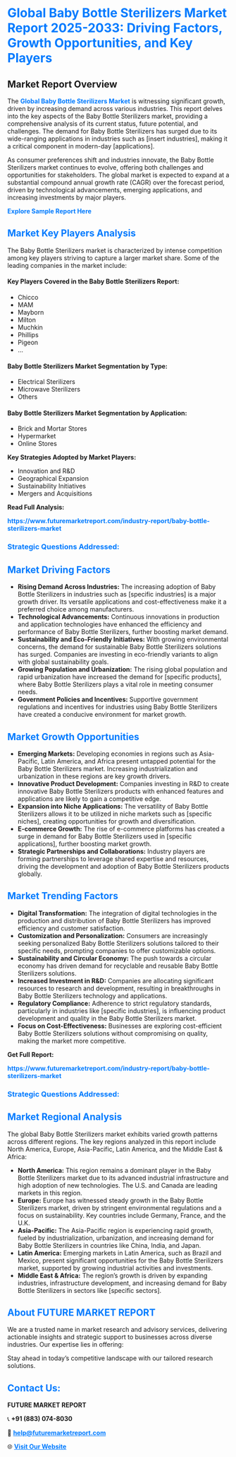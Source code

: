 <h1 style="color: #007BFF;">Global Baby Bottle Sterilizers Market Report 2025-2033: Driving Factors, Growth Opportunities, and Key Players</h1>

<section id="overview">
<h2>Market Report Overview</h2>
<p>The <a href="https://www.futuremarketreport.com/industry-report/baby-bottle-sterilizers-market" style="color: #007BFF; text-decoration: none;"><strong>Global Baby Bottle Sterilizers Market</strong></a> is witnessing significant growth, driven by increasing demand across various industries. This report delves into the key aspects of the Baby Bottle Sterilizers market, providing a comprehensive analysis of its current status, future potential, and challenges. The demand for Baby Bottle Sterilizers has surged due to its wide-ranging applications in industries such as [insert industries], making it a critical component in modern-day [applications].</p>
<p>As consumer preferences shift and industries innovate, the Baby Bottle Sterilizers market continues to evolve, offering both challenges and opportunities for stakeholders. The global market is expected to expand at a substantial compound annual growth rate (CAGR) over the forecast period, driven by technological advancements, emerging applications, and increasing investments by major players.</p>
</section>

<section id="overview">
<p><a href="https://www.futuremarketreport.com/request-sample/reportId=64142" style="color: #007BFF; text-decoration: none;"><strong>Explore Sample Report Here</strong></a></p>
</section>

<section id="key-players">
<h2 style="color: #007BFF;">Market Key Players Analysis</h2>
<p>The Baby Bottle Sterilizers market is characterized by intense competition among key players striving to capture a larger market share. Some of the leading companies in the market include:</p>
<h4>Key Players Covered in the Baby Bottle Sterilizers Report:</h4>
<ul><li>Chicco</li><li>MAM</li><li>Mayborn</li><li>Milton</li><li>Muchkin</li><li>Phillips</li><li>Pigeon</li><li>...</li></ul>
<h4>Baby Bottle Sterilizers Market Segmentation by Type:</h4>
<ul><li>Electrical Sterilizers</li><li>Microwave Sterilizers</li><li>Others</li></ul>

<h4>Baby Bottle Sterilizers Market Segmentation by Application:</h4>
<ul><li>Brick and Mortar Stores</li><li>Hypermarket</li><li>Online Stores</li></ul>
<p><strong>Key Strategies Adopted by Market Players:</strong></p>
<ul>
<li>Innovation and R&D</li>
<li>Geographical Expansion</li>
<li>Sustainability Initiatives</li>
<li>Mergers and Acquisitions</li>
</ul>
</section>

<section>
<p><strong>Read Full Analysis: </strong></p><a href="https://www.futuremarketreport.com/industry-report/baby-bottle-sterilizers-market" style="color: #007BFF; text-decoration: none;"><strong>https://www.futuremarketreport.com/industry-report/baby-bottle-sterilizers-market</strong></a>
<h3 style="color: #007BFF;">Strategic Questions Addressed:</h3>
</section>

<section id="driving-factors">
<h2 style="color: #007BFF;">Market Driving Factors</h2>
<ul>
<li><strong>Rising Demand Across Industries:</strong> The increasing adoption of Baby Bottle Sterilizers in industries such as [specific industries] is a major growth driver. Its versatile applications and cost-effectiveness make it a preferred choice among manufacturers.</li>
<li><strong>Technological Advancements:</strong> Continuous innovations in production and application technologies have enhanced the efficiency and performance of Baby Bottle Sterilizers, further boosting market demand.</li>
<li><strong>Sustainability and Eco-Friendly Initiatives:</strong> With growing environmental concerns, the demand for sustainable Baby Bottle Sterilizers solutions has surged. Companies are investing in eco-friendly variants to align with global sustainability goals.</li>
<li><strong>Growing Population and Urbanization:</strong> The rising global population and rapid urbanization have increased the demand for [specific products], where Baby Bottle Sterilizers plays a vital role in meeting consumer needs.</li>
<li><strong>Government Policies and Incentives:</strong> Supportive government regulations and incentives for industries using Baby Bottle Sterilizers have created a conducive environment for market growth.</li>
</ul>
</section>

<section id="growth-opportunities">
<h2 style="color: #007BFF;">Market Growth Opportunities</h2>
<ul>
<li><strong>Emerging Markets:</strong> Developing economies in regions such as Asia-Pacific, Latin America, and Africa present untapped potential for the Baby Bottle Sterilizers market. Increasing industrialization and urbanization in these regions are key growth drivers.</li>
<li><strong>Innovative Product Development:</strong> Companies investing in R&D to create innovative Baby Bottle Sterilizers products with enhanced features and applications are likely to gain a competitive edge.</li>
<li><strong>Expansion into Niche Applications:</strong> The versatility of Baby Bottle Sterilizers allows it to be utilized in niche markets such as [specific niches], creating opportunities for growth and diversification.</li>
<li><strong>E-commerce Growth:</strong> The rise of e-commerce platforms has created a surge in demand for Baby Bottle Sterilizers used in [specific applications], further boosting market growth.</li>
<li><strong>Strategic Partnerships and Collaborations:</strong> Industry players are forming partnerships to leverage shared expertise and resources, driving the development and adoption of Baby Bottle Sterilizers products globally.</li>
</ul>
</section>

<section id="trending-factors">
<h2 style="color: #007BFF;">Market Trending Factors</h2>
<ul>
<li><strong>Digital Transformation:</strong> The integration of digital technologies in the production and distribution of Baby Bottle Sterilizers has improved efficiency and customer satisfaction.</li>
<li><strong>Customization and Personalization:</strong> Consumers are increasingly seeking personalized Baby Bottle Sterilizers solutions tailored to their specific needs, prompting companies to offer customizable options.</li>
<li><strong>Sustainability and Circular Economy:</strong> The push towards a circular economy has driven demand for recyclable and reusable Baby Bottle Sterilizers solutions.</li>
<li><strong>Increased Investment in R&D:</strong> Companies are allocating significant resources to research and development, resulting in breakthroughs in Baby Bottle Sterilizers technology and applications.</li>
<li><strong>Regulatory Compliance:</strong> Adherence to strict regulatory standards, particularly in industries like [specific industries], is influencing product development and quality in the Baby Bottle Sterilizers market.</li>
<li><strong>Focus on Cost-Effectiveness:</strong> Businesses are exploring cost-efficient Baby Bottle Sterilizers solutions without compromising on quality, making the market more competitive.</li>
</ul>
</section>

<section>
<p><strong>Get Full Report: </strong></p><a href="https://www.futuremarketreport.com/industry-report/baby-bottle-sterilizers-market" style="color: #007BFF; text-decoration: none;"><strong>https://www.futuremarketreport.com/industry-report/baby-bottle-sterilizers-market</strong></a>
<h3 style="color: #007BFF;">Strategic Questions Addressed:</h3>
</section>


<section id="regional-analysis">
<h2 style="color: #007BFF;">Market Regional Analysis</h2>
<p>The global Baby Bottle Sterilizers market exhibits varied growth patterns across different regions. The key regions analyzed in this report include North America, Europe, Asia-Pacific, Latin America, and the Middle East & Africa:</p>
<ul>
<li><strong>North America:</strong> This region remains a dominant player in the Baby Bottle Sterilizers market due to its advanced industrial infrastructure and high adoption of new technologies. The U.S. and Canada are leading markets in this region.</li>
<li><strong>Europe:</strong> Europe has witnessed steady growth in the Baby Bottle Sterilizers market, driven by stringent environmental regulations and a focus on sustainability. Key countries include Germany, France, and the U.K.</li>
<li><strong>Asia-Pacific:</strong> The Asia-Pacific region is experiencing rapid growth, fueled by industrialization, urbanization, and increasing demand for Baby Bottle Sterilizers in countries like China, India, and Japan.</li>
<li><strong>Latin America:</strong> Emerging markets in Latin America, such as Brazil and Mexico, present significant opportunities for the Baby Bottle Sterilizers market, supported by growing industrial activities and investments.</li>
<li><strong>Middle East & Africa:</strong> The region’s growth is driven by expanding industries, infrastructure development, and increasing demand for Baby Bottle Sterilizers in sectors like [specific sectors].</li>
</ul>
</section>

<footer>
<h2 style="color: #007BFF;">About FUTURE MARKET REPORT</h2>
<p>We are a trusted name in market research and advisory services, delivering actionable insights and strategic support to businesses across diverse industries. Our expertise lies in offering:</p>

<p>Stay ahead in today’s competitive landscape with our tailored research solutions.</p>

<h2 style="color: #007BFF;">Contact Us:</h2>
<p><strong>FUTURE MARKET REPORT</strong></p>
<p>📞 <strong>+91 (883) 074-8030</strong></p>
<p>📧 <strong><a href="mailto:help@futuremarketreport.com" style="color: #007BFF;">help@futuremarketreport.com</a></strong></p>
<p>🌐 <strong><a href="https://www.futuremarketreport.com/" style="color: #007BFF;">Visit Our Website</a></strong></p>
</footer>